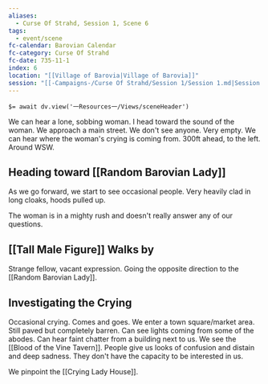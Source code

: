 ```yaml
---
aliases:
  - Curse Of Strahd, Session 1, Scene 6
tags:
  - event/scene
fc-calendar: Barovian Calendar
fc-category: Curse Of Strahd
fc-date: 735-11-1
index: 6
location: "[[Village of Barovia|Village of Barovia]]"
session: "[[-Campaigns-/Curse Of Strahd/Session 1/Session 1.md|Session 1]]"
---
```


`$= await dv.view('一Resources一/Views/sceneHeader')`

We can hear a lone, sobbing woman. I head toward the sound of the woman. We approach a main street. We don't see anyone. Very empty. We can hear where the woman's crying is coming from. 300ft ahead, to the left. Around WSW.

## Heading toward [[Random Barovian Lady]]

As we go forward, we start to see occasional people. Very heavily clad in long cloaks, hoods pulled up.

The woman is in a mighty rush and doesn't really answer any of our questions.

## [[Tall Male Figure]] Walks by

Strange fellow, vacant expression. Going the opposite direction to the [[Random Barovian Lady]].

## Investigating the Crying

Occasional crying. Comes and goes. We enter a town square/market area. Still paved but completely barren. Can see lights coming from some of the abodes. Can hear faint chatter from a building next to us. We see the [[Blood of the Vine Tavern]]. People give us looks of confusion and distain and deep sadness. They don't have the capacity to be interested in us.

We pinpoint the [[Crying Lady House]].